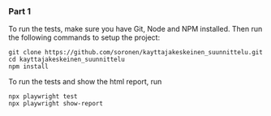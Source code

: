 
### Part 1
To run the tests, make sure you have Git, Node and NPM installed.
Then run the following commands to setup the project:
``` shell
git clone https://github.com/soronen/kayttajakeskeinen_suunnittelu.git
cd kayttajakeskeinen_suunnittelu
npm install
```

To run the tests and show the html report, run
``` shell
npx playwright test
npx playwright show-report
```
